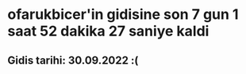 # ofarukbicer'in gidisine son 7 gun 1 saat 52 dakika 27 saniye kaldi

## Gidis tarihi: 30.09.2022 :(